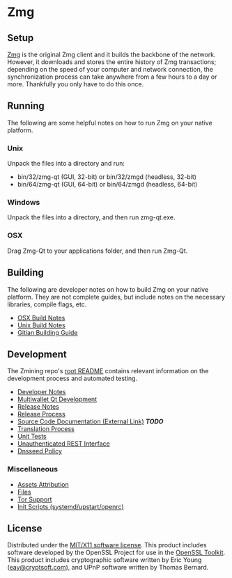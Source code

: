 Zmg
=====================

Setup
---------------------
[Zmg](https://zminingcommunity.io/) is the original Zmg client and it builds the backbone of the network. However, it downloads and stores the entire history of Zmg transactions; depending on the speed of your computer and network connection, the synchronization process can take anywhere from a few hours to a day or more. Thankfully you only have to do this once.

Running
---------------------
The following are some helpful notes on how to run Zmg on your native platform.

### Unix

Unpack the files into a directory and run:

- bin/32/zmg-qt (GUI, 32-bit) or bin/32/zmgd (headless, 32-bit)
- bin/64/zmg-qt (GUI, 64-bit) or bin/64/zmgd (headless, 64-bit)

### Windows

Unpack the files into a directory, and then run zmg-qt.exe.

### OSX

Drag Zmg-Qt to your applications folder, and then run Zmg-Qt.

Building
---------------------
The following are developer notes on how to build Zmg on your native platform. They are not complete guides, but include notes on the necessary libraries, compile flags, etc.

- [OSX Build Notes](build-osx.md)
- [Unix Build Notes](build-unix.md)
- [Gitian Building Guide](gitian-building.md)

Development
---------------------
The Zmining repo's [root README](https://github.com/zminingcommunity/zmg/blob/master/README.md) contains relevant information on the development process and automated testing.

- [Developer Notes](developer-notes.md)
- [Multiwallet Qt Development](multiwallet-qt.md)
- [Release Notes](release-notes.md)
- [Release Process](release-process.md)
- [Source Code Documentation (External Link)](https://dev.visucore.com/bitcoin/doxygen/) ***TODO***
- [Translation Process](translation_process.md)
- [Unit Tests](unit-tests.md)
- [Unauthenticated REST Interface](REST-interface.md)
- [Dnsseed Policy](dnsseed-policy.md)

### Miscellaneous
- [Assets Attribution](assets-attribution.md)
- [Files](files.md)
- [Tor Support](tor.md)
- [Init Scripts (systemd/upstart/openrc)](init.md)

License
---------------------
Distributed under the [MIT/X11 software license](http://www.opensource.org/licenses/mit-license.php).
This product includes software developed by the OpenSSL Project for use in the [OpenSSL Toolkit](https://www.openssl.org/). This product includes
cryptographic software written by Eric Young ([eay@cryptsoft.com](mailto:eay@cryptsoft.com)), and UPnP software written by Thomas Bernard.
